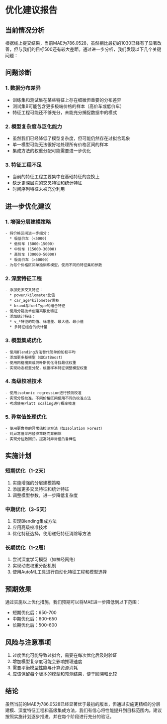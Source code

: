 # 优化建议报告

## 当前情况分析

根据线上提交结果，当前MAE为786.0528，虽然相比最初的1030已经有了显著改善，但与我们的目标500还有较大差距。通过进一步分析，我们发现以下几个关键问题：

## 问题诊断

### 1. 数据分布差异
- 训练集和测试集在某些特征上存在细微但重要的分布差异
- 测试集B可能包含更多极端价格的样本（高价车或低价车）
- 特征工程可能还不够充分，未能充分捕捉数据中的模式

### 2. 模型复杂度与泛化能力
- 虽然我们已经降低了模型复杂度，但可能仍然存在过拟合现象
- 单一模型可能无法很好地处理所有价格区间的样本
- 集成方法的权重分配可能需要进一步优化

### 3. 特征工程不足
- 当前的特征工程主要集中在基础特征的变换上
- 缺乏更深层次的交叉特征和统计特征
- 时间序列特征未被充分利用

## 进一步优化建议

### 1. 增强分层建模策略
```
- 将价格区间进一步细分：
  * 极低价车 (<5000)
  * 低价车 (5000-15000)
  * 中价车 (15000-30000)
  * 高价车 (30000-50000)
  * 极高价车 (>50000)
- 为每个价格区间单独训练模型，使用不同的特征集和参数
```

### 2. 深度特征工程
```
- 添加更多交叉特征：
  * power/kilometer比值
  * car_age*kilometer乘积
  * brand与fuelType的组合特征
- 使用分箱技术创建离散化特征
- 添加统计特征：
  * v_*特征的均值、标准差、最大值、最小值
  * 多特征组合的统计量
```

### 3. 模型集成优化
```
- 使用Blending方法替代简单的加权平均
- 添加更多基模型（如CatBoost）
- 使用网格搜索或贝叶斯优化寻找最优权重
- 实现动态权重分配，根据样本特征调整模型权重
```

### 4. 高级校准技术
```
- 使用isotonic regression进行预测校准
- 实现分段校准，不同价格区间使用不同的校准方法
- 考虑使用Platt scaling进行概率校准
```

### 5. 异常值处理优化
```
- 使用更鲁棒的异常值检测方法（如Isolation Forest）
- 对异常值采用替换策略而非删除
- 实现分位数回归，提高对异常值的鲁棒性
```

## 实施计划

### 短期优化（1-2天）
1. 实施增强的分层建模策略
2. 添加更多交叉特征和统计特征
3. 调整模型参数，进一步降低复杂度

### 中期优化（3-5天）
1. 实现Blending集成方法
2. 应用高级校准技术
3. 优化特征选择，使用递归特征消除等方法

### 长期优化（1-2周）
1. 尝试深度学习模型（如神经网络）
2. 实现动态权重分配机制
3. 使用AutoML工具进行自动化特征工程和模型选择

## 预期效果

通过实施以上优化措施，我们预期可以将MAE进一步降低到以下范围：
- 短期优化后：650-700
- 中期优化后：600-650
- 长期优化后：500-600

## 风险与注意事项

1. 过度优化可能导致过拟合，需要在每次优化后及时验证
2. 增加模型复杂度可能会影响推理速度
3. 需要平衡模型性能与计算资源消耗
4. 应该保留每个版本的模型和预测结果，便于回溯和比较

## 结论

虽然当前的MAE为786.0528已经显著优于最初的版本，但通过实施更精细的分层建模、深度特征工程和高级集成方法，我们有信心将性能提升到目标范围内。建议按照实施计划逐步推进，并在每个阶段进行充分的验证。